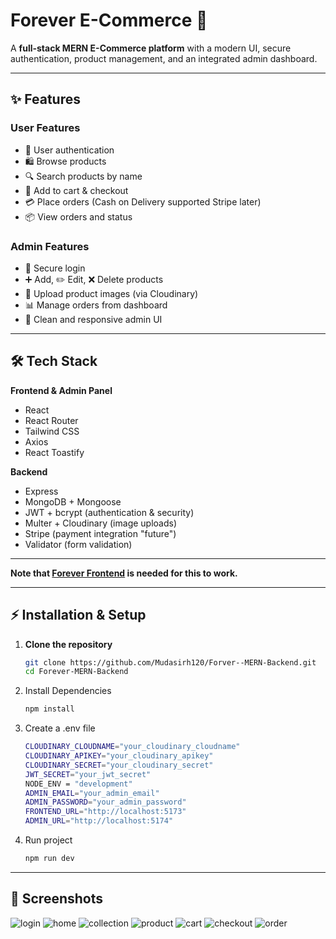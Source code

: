 # Forever E-Commerce 🛒

A **full-stack MERN E-Commerce platform** with a modern UI, secure authentication, product management, and an integrated admin dashboard.

---

## ✨ Features

### User Features

- 👤 User authentication
- 🛍️ Browse products
- 🔍 Search products by name
- 🛒 Add to cart & checkout
- 💳 Place orders (Cash on Delivery supported Stripe later)
- 📦 View orders and status

### Admin Features

- 🔐 Secure login
- ➕ Add, ✏️ Edit, ❌ Delete products
- 📂 Upload product images (via Cloudinary)
- 📊 Manage orders from dashboard
- 🚀 Clean and responsive admin UI

---

## 🛠️ Tech Stack

**Frontend & Admin Panel**

- React
- React Router
- Tailwind CSS
- Axios
- React Toastify

**Backend**

- Express
- MongoDB + Mongoose
- JWT + bcrypt (authentication & security)
- Multer + Cloudinary (image uploads)
- Stripe (payment integration "future")
- Validator (form validation)

---

**Note that [Forever Frontend](https://github.com/Mudasirh120/Forver--MERN-Frontend) is needed for this to work.**

---

## ⚡ Installation & Setup

1. **Clone the repository**
   ```bash
   git clone https://github.com/Mudasirh120/Forver--MERN-Backend.git
   cd Forever-MERN-Backend
   ```
2. Install Dependencies
   ```bash
   npm install
   ```
3. Create a .env file
   ```bash
   CLOUDINARY_CLOUDNAME="your_cloudinary_cloudname"
   CLOUDINARY_APIKEY="your_cloudinary_apikey"
   CLOUDINARY_SECRET="your_cloudinary_secret"
   JWT_SECRET="your_jwt_secret"
   NODE_ENV = "development"
   ADMIN_EMAIL="your_admin_email"
   ADMIN_PASSWORD="your_admin_password"
   FRONTEND_URL="http://localhost:5173"
   ADMIN_URL="http://localhost:5174"
   ```
4. Run project
   ```bash
   npm run dev
   ```

---

## 📸 Screenshots

![login](./readmeImages/login.png)
![home](./readmeImages/home.png)
![collection](./readmeImages/collection.png)
![product](./readmeImages/product.png)
![cart](./readmeImages/cart.png)
![checkout](./readmeImages/checkout.png)
![order](./readmeImages/orders.png)
